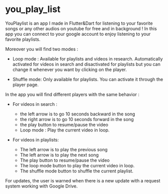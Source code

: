 # you_play_list

YouPlaylist is an app I made in Flutter&Dart for listening to your favorite songs or any other audios on youtube for free and in background !
In this app you can connect to your google account to enjoy listening to your favorite playlists.

Moreover you will find two modes : 

- Loop mode : Available for playlists and videos in research. 
  Automatically activated for videos in search and disactivated for playlists but you can change it whenever you want by clicking on the player.

- Shuffle mode: Only available for playlists. You can activate it through the player page.

In the app you will find different players with the same behavior :

- For videos in search : 

  - the left arrow is to go 10 seconds backward in the song
  - the right arrow is to go 10 seconds forward in the song
  - the play button to resume/pause the video
  - Loop mode : Play the current video in loop.
  
- For videos in playlists:

  - The left arrow is to play the previous song
  - The left arrow is to play the next song
  - The play button to resume/pause the video
  - The loop mode button to play the current video in loop.
  - The shuffle mode button to shuffle the current playlist.
 
For updates, the user is warned when there is a new update with a request system working with Google Drive.
